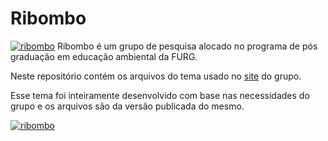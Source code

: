 # Ribombo 
[![ribombo](https://secureservercdn.net/198.71.188.149/72n.014.myftpupload.com/wp-content/themes/ribombo/img/logo.png)](https://ribombo.com.br)
Ribombo é um grupo de pesquisa alocado no programa de pós graduação em educação ambiental da FURG.

Neste repositório contém os arquivos do tema usado no [site](https://ribombo.com.br) do grupo.

Esse tema foi inteiramente desenvolvido com base nas necessidades do grupo e os arquivos são da versão publicada do mesmo.

[![ribombo](https://secureservercdn.net/198.71.188.149/72n.014.myftpupload.com/wp-content/themes/ribombo/screenshot.png)](https://ribombo.com.br)
